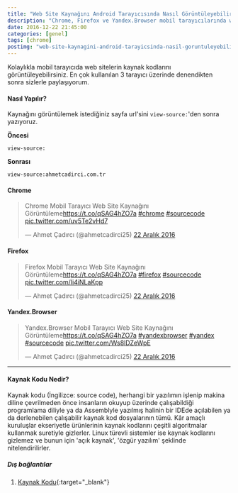 ```yaml
---
title: "Web Site Kaynağını Android Tarayıcısında Nasıl Görüntüleyebilirim?"
description: "Chrome, Firefox ve Yandex.Browser mobil tarayıcılarında web sitelerin kaynak kodlarını görüntüleme..."
date: 2016-12-22 21:45:00
categories: [genel]
tags: [chrome]
postimg: "web-site-kaynagini-android-tarayicsinda-nasil-goruntuleyebilirim.png"
---
```


Kolaylıkla mobil tarayıcıda web sitelerin kaynak kodlarını görüntüleyebilirsiniz. En çok kullanılan 3 tarayıcı üzerinde denendikten sonra sizlerle paylaşıyorum. 

#### Nasıl Yapılır?

Kaynağını görüntülemek istediğiniz sayfa url'sini `view-source:`'den sonra yazıyoruz.

**Öncesi**

```
view-source:
```

**Sonrası**

```
view-source:ahmetcadirci.com.tr
```

#### Chrome 

<blockquote class="twitter-tweet" data-lang="tr"><p lang="tr" dir="ltr">Chrome Mobil Tarayıcı Web Site Kaynağını Görüntüleme<a href="https://t.co/qSAG4hZO7a">https://t.co/qSAG4hZO7a</a> <a href="https://twitter.com/hashtag/chrome?src=hash">#chrome</a> <a href="https://twitter.com/hashtag/sourcecode?src=hash">#sourcecode</a> <a href="https://t.co/uv5Te2vHd7">pic.twitter.com/uv5Te2vHd7</a></p>&mdash; Ahmet Çadırcı (@ahmetcadirci25) <a href="https://twitter.com/ahmetcadirci25/status/812003258474430464">22 Aralık 2016</a></blockquote>

#### Firefox

<blockquote class="twitter-tweet" data-lang="tr"><p lang="tr" dir="ltr">Firefox Mobil Tarayıcı Web Site Kaynağını Görüntüleme<a href="https://t.co/qSAG4hZO7a">https://t.co/qSAG4hZO7a</a> <a href="https://twitter.com/hashtag/firefox?src=hash">#firefox</a> <a href="https://twitter.com/hashtag/sourcecode?src=hash">#sourcecode</a> <a href="https://t.co/Ii4iNLaKpp">pic.twitter.com/Ii4iNLaKpp</a></p>&mdash; Ahmet Çadırcı (@ahmetcadirci25) <a href="https://twitter.com/ahmetcadirci25/status/812004052280033280">22 Aralık 2016</a></blockquote>

#### Yandex.Browser

<blockquote class="twitter-tweet" data-lang="tr"><p lang="tr" dir="ltr">Yandex.Browser Mobil Tarayıcı Web Site Kaynağını Görüntüleme<a href="https://t.co/qSAG4hZO7a">https://t.co/qSAG4hZO7a</a> <a href="https://twitter.com/hashtag/yandexbrowser?src=hash">#yandexbrowser</a> <a href="https://twitter.com/hashtag/yandex?src=hash">#yandex</a> <a href="https://twitter.com/hashtag/sourcecode?src=hash">#sourcecode</a> <a href="https://t.co/Ws8lDZeWpE">pic.twitter.com/Ws8lDZeWpE</a></p>&mdash; Ahmet Çadırcı (@ahmetcadirci25) <a href="https://twitter.com/ahmetcadirci25/status/812003841923129344">22 Aralık 2016</a></blockquote>

<script async src="//platform.twitter.com/widgets.js" charset="utf-8"></script>

* * * 

#### Kaynak Kodu Nedir?

Kaynak kodu (İngilizce: source code), herhangi bir yazılımın işlenip makina diline çevrilmeden önce insanların okuyup üzerinde çalışabildiği programlama diliyle ya da Assemblyle yazılmış halinin bir IDEde açılabilen ya da derlenebilen çalışabilir kaynak kod dosyalarının tümü. Kâr amaçlı kuruluşlar ekseriyetle ürünlerinin kaynak kodlarını çeşitli algoritmalar kullanmak suretiyle gizlerler. Linux türevli sistemler ise kaynak kodlarını gizlemez ve bunun için 'açık kaynak', 'özgür yazılım' şeklinde nitelendirilirler.

##### Dış bağlantılar

1. [Kaynak Kodu](https://tr.wikipedia.org/wiki/Kaynak_kodu){:target="_blank"}